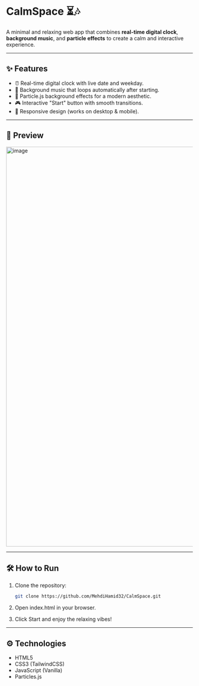 # CalmSpace ⏳🎶

A minimal and relaxing web app that combines **real-time digital clock**, **background music**, and **particle effects** to create a calm and interactive experience.  

---

## ✨ Features
- ⏰ Real-time digital clock with live date and weekday.  
- 🎵 Background music that loops automatically after starting.  
- 🌌 Particle.js background effects for a modern aesthetic.  
- 🎮 Interactive "Start" button with smooth transitions.  
- 📱 Responsive design (works on desktop & mobile).  

---

## 📸 Preview
<img width="1919" height="1078" alt="image" src="https://github.com/user-attachments/assets/e812ae35-eaa6-4091-8c08-a2aaf1ddaf8a" />

---

## 🛠️ How to Run
1. Clone the repository:
   ```bash
   git clone https://github.com/MehdiHamid32/CalmSpace.git
2. Open index.html in your browser.

3. Click Start and enjoy the relaxing vibes!

---

## ⚙️ Technologies
- HTML5
- CSS3 (TailwindCSS)
- JavaScript (Vanilla)
- Particles.js